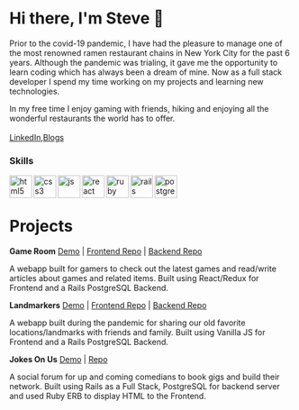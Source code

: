# Hi there, I'm Steve 👋

Prior to the covid-19 pandemic, I have had the pleasure to manage one of the most renowned ramen restaurant chains in New York City for the past 6 years. Although the pandemic was trialing, it gave me the opportunity to learn coding which has always been a dream of mine. Now as a full stack developer I spend my time working on my projects and learning new technologies.

In my free time I enjoy gaming with friends, hiking and enjoying all the wonderful restaurants the world has to offer.
<br></br>
<a href="https://www.linkedin.com/in/stevenwubc">LinkedIn</a>,<a href="https://stevenwu91.medium.com/">Blogs</a>

### Skills
<p align="left">
  <img src="https://icongr.am/devicon/html5-plain.svg?size=128&color=currentColor" alt="html5" align="left" width="40" height="40"/>
  <img src="https://icongr.am/devicon/css3-plain.svg?size=128&color=currentColor" alt="css3" align="left" width="40" height="40"/>
  <img src="https://icongr.am/devicon/javascript-plain.svg?size=128&color=currentColor" alt="js" align="left" width="40" height="40"/>
  <img src="https://i.imgur.com/rTNkWSQ.png" alt="react" align="left" width="40" height="40"/>
  <img src="https://icongr.am/devicon/ruby-plain.svg?size=128&color=currentColor" alt="ruby" align="left" width="40" height="40"/>
  <img src="https://icongr.am/devicon/rails-plain-wordmark.svg?size=128&color=currentColor" alt="rails" align="left" width="40" height="40"/>
  <img src="https://icongr.am/devicon/postgresql-plain.svg?size=128&color=currentColor" alt="postgres" align="left" width="40" height="40"/>
</p>
<br>
</br>

# Projects

**Game Room** [Demo](https://www.youtube.com/watch?v=x1XqqEM3NuE) | [Frontend Repo](https://github.com/StevenWuTG/gameroom-frontend) | [Backend Repo](https://github.com/StevenWuTG/gameroom-backend)

A webapp built for gamers to check out the latest games and read/write articles about games and related items. Built using React/Redux for Frontend and a Rails PostgreSQL Backend.

**Landmarkers** [Demo](https://www.youtube.com/watch?v=81gCyDGc3vg) | [Frontend Repo](https://github.com/StevenWuTG/landmarkers-frontend) | [Backend Repo](https://github.com/StevenWuTG/landmarkers-backend)

A webapp built during the pandemic for sharing our old favorite locations/landmarks with friends and family. Built using Vanilla JS for Frontend and a Rails PostgreSQL Backend.

**Jokes On Us** [Demo](https://www.youtube.com/watch?v=d-inxohHvKk) | [Repo](https://github.com/StevenWuTG/jokes_on_us) 

A social forum for up and coming comedians to book gigs and build their network.
Built using Rails as a Full Stack, PostgreSQL for backend server and used Ruby ERB to display HTML to the Frontend. 
